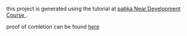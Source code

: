 this project is generated using the tutorial at [patika Near Development Course ](https://app.patika.dev/courses/near-developer-course/practice-II-4th-task).

proof of comletion can be found [here](https://explorer.testnet.near.org/transactions/2ThS6yGN4sGscVXPxeBTHHR3wFLbmJronkF5BiuHTYYP)
